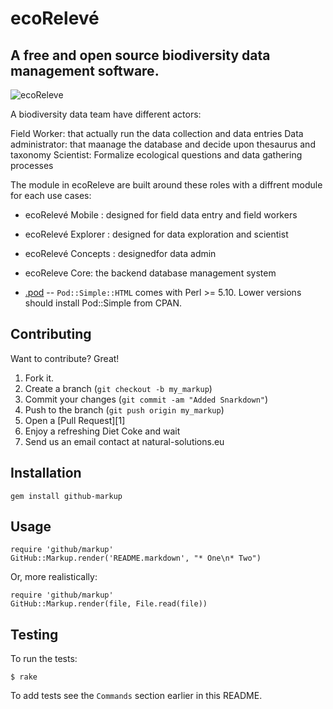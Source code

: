 ecoRelevé
=========

A free and open source biodiversity data management software.
-------

![ecoReleve](http://ecoreleve.googlecode.com/files/ecoreleve%20logo%20small.jpg)

A biodiversity data team have different actors:

Field Worker: that actually run the data collection and data entries
Data administrator: that maanage the database and decide upon thesaurus and  taxonomy 
Scientist: Formalize ecological questions and data gathering processes

The module in ecoReleve are built around these roles with a diffrent module for each use cases:


* ecoRelevé Mobile : designed for field data entry and field workers
* ecoRelevé Explorer : designed for data exploration and scientist
* ecoRelevé Concepts : designedfor data admin
* ecoReleve Core: the backend database management system

* [.pod](http://search.cpan.org/dist/perl/pod/perlpod.pod) -- `Pod::Simple::HTML`
  comes with Perl >= 5.10. Lower versions should install Pod::Simple from CPAN.



Contributing
------------

Want to contribute? Great! 


1. Fork it.
2. Create a branch (`git checkout -b my_markup`)
3. Commit your changes (`git commit -am "Added Snarkdown"`)
4. Push to the branch (`git push origin my_markup`)
5. Open a [Pull Request][1]
6. Enjoy a refreshing Diet Coke and wait
7. Send us an email contact at natural-solutions.eu


Installation
-----------

    gem install github-markup


Usage
-----

    require 'github/markup'
    GitHub::Markup.render('README.markdown', "* One\n* Two")

Or, more realistically:

    require 'github/markup'
    GitHub::Markup.render(file, File.read(file))


Testing
-------

To run the tests:

    $ rake

To add tests see the `Commands` section earlier in this
README.







